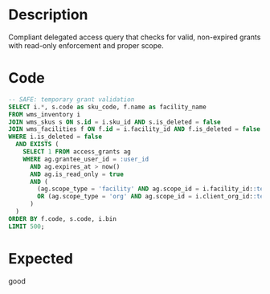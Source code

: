 # Description

Compliant delegated access query that checks for valid, non-expired grants with read-only enforcement and proper scope.

# Code

```sql
-- SAFE: temporary grant validation
SELECT i.*, s.code as sku_code, f.name as facility_name
FROM wms_inventory i
JOIN wms_skus s ON s.id = i.sku_id AND s.is_deleted = false
JOIN wms_facilities f ON f.id = i.facility_id AND f.is_deleted = false
WHERE i.is_deleted = false
  AND EXISTS (
    SELECT 1 FROM access_grants ag
    WHERE ag.grantee_user_id = :user_id
      AND ag.expires_at > now()
      AND ag.is_read_only = true
      AND (
        (ag.scope_type = 'facility' AND ag.scope_id = i.facility_id::text)
        OR (ag.scope_type = 'org' AND ag.scope_id = i.client_org_id::text)
      )
  )
ORDER BY f.code, s.code, i.bin
LIMIT 500;
```

# Expected

good